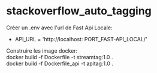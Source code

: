 # stackoverflow_auto_tagging

Créer un .env avec l'url de Fast Api Locale:
- API_URL = 'http://localhost: PORT_FAST-API_LOCAL/'

Construire les image docker:\
docker build -f Dockerfile -t streamtag:1.0 .\
docker build -f Dockerfile_api -t apitag:1.0 .
